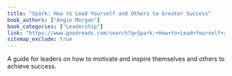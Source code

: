 ```yaml
---
title: "Spark: How to Lead Yourself and Others to Greater Success"
book_authors: ["Angie Morgan"]
book_categories: ["Leadership"]
link: "https://www.goodreads.com/search?q=Spark:+How+to+Lead+Yourself+and+Others+to+Greater+Success+Angie+Morgan"
sitemap_exclude: true
---
```


A guide for leaders on how to motivate and inspire themselves and others to achieve success.
